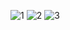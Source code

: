 
![1](https://github.com/victorias22/ptoject/assets/142221447/2ea7acf0-d757-48c2-9382-f4170d570f26)
![2](https://github.com/victorias22/ptoject/assets/142221447/689d1ea1-f62d-4850-b01d-7a5676e79f0c)
![3](https://github.com/victorias22/ptoject/assets/142221447/f8115fb0-91b8-4caf-8e70-48915c2a2a3e)
